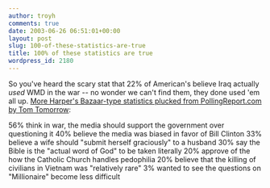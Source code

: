 ```yaml
---
author: troyh
comments: true
date: 2003-06-26 06:51:01+00:00
layout: post
slug: 100-of-these-statistics-are-true
title: 100% of these statistics are true
wordpress_id: 2180
---
```


So you've heard the scary stat that 22% of American's believe Iraq actually _used_ WMD in the war -- no wonder we can't find them, they done used 'em all up.  [More Harper's Bazaar-type statistics plucked from PollingReport.com by Tom Tomorrow](http://www.thismodernworld.com/weblog/mtarchives/week_2003_06_15.html#000779):

56% think in war, the media should support the government over questioning it
40% believe the media was biased in favor of Bill Clinton
33% believe a wife should "submit herself graciously" to a husband
30% say the Bible is the "actual word of God" to be taken literally
20% approve of the how the Catholic Church handles pedophilia
20% believe that the killing of civilians in Vietnam was "relatively rare"
3% wanted to see the questions on "Millionaire" become less difficult
